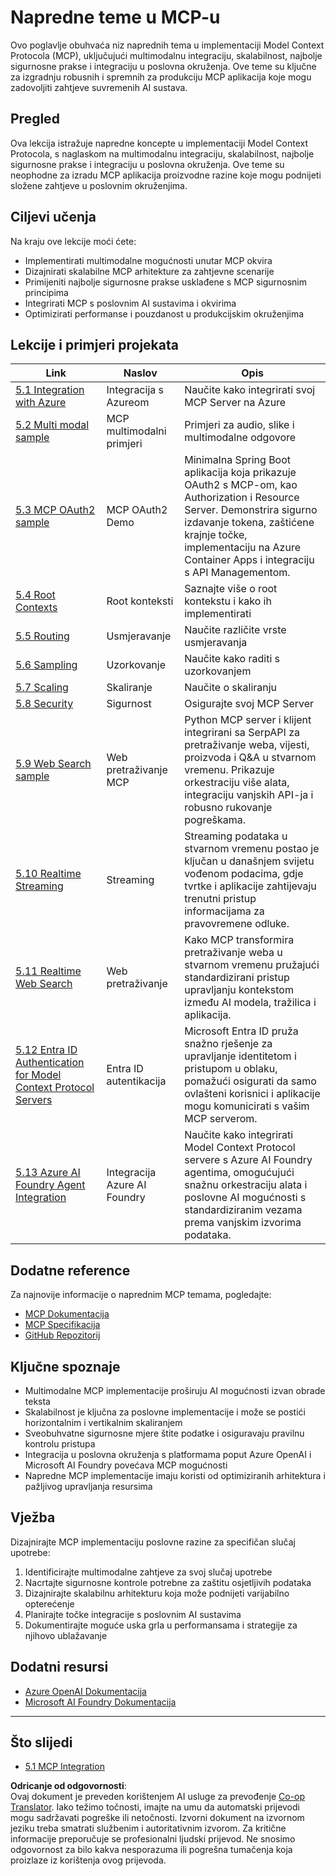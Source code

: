 <!--
CO_OP_TRANSLATOR_METADATA:
{
  "original_hash": "1949cb32394aeb1bdec8870f309005a3",
  "translation_date": "2025-07-17T12:04:56+00:00",
  "source_file": "05-AdvancedTopics/README.md",
  "language_code": "hr"
}
-->
# Napredne teme u MCP-u

Ovo poglavlje obuhvaća niz naprednih tema u implementaciji Model Context Protocola (MCP), uključujući multimodalnu integraciju, skalabilnost, najbolje sigurnosne prakse i integraciju u poslovna okruženja. Ove teme su ključne za izgradnju robusnih i spremnih za produkciju MCP aplikacija koje mogu zadovoljiti zahtjeve suvremenih AI sustava.

## Pregled

Ova lekcija istražuje napredne koncepte u implementaciji Model Context Protocola, s naglaskom na multimodalnu integraciju, skalabilnost, najbolje sigurnosne prakse i integraciju u poslovna okruženja. Ove teme su neophodne za izradu MCP aplikacija proizvodne razine koje mogu podnijeti složene zahtjeve u poslovnim okruženjima.

## Ciljevi učenja

Na kraju ove lekcije moći ćete:

- Implementirati multimodalne mogućnosti unutar MCP okvira
- Dizajnirati skalabilne MCP arhitekture za zahtjevne scenarije
- Primijeniti najbolje sigurnosne prakse usklađene s MCP sigurnosnim principima
- Integrirati MCP s poslovnim AI sustavima i okvirima
- Optimizirati performanse i pouzdanost u produkcijskim okruženjima

## Lekcije i primjeri projekata

| Link | Naslov | Opis |
|------|--------|-------|
| [5.1 Integration with Azure](./mcp-integration/README.md) | Integracija s Azureom | Naučite kako integrirati svoj MCP Server na Azure |
| [5.2 Multi modal sample](./mcp-multi-modality/README.md) | MCP multimodalni primjeri | Primjeri za audio, slike i multimodalne odgovore |
| [5.3 MCP OAuth2 sample](../../../05-AdvancedTopics/mcp-oauth2-demo) | MCP OAuth2 Demo | Minimalna Spring Boot aplikacija koja prikazuje OAuth2 s MCP-om, kao Authorization i Resource Server. Demonstrira sigurno izdavanje tokena, zaštićene krajnje točke, implementaciju na Azure Container Apps i integraciju s API Managementom. |
| [5.4 Root Contexts](./mcp-root-contexts/README.md) | Root konteksti | Saznajte više o root kontekstu i kako ih implementirati |
| [5.5 Routing](./mcp-routing/README.md) | Usmjeravanje | Naučite različite vrste usmjeravanja |
| [5.6 Sampling](./mcp-sampling/README.md) | Uzorkovanje | Naučite kako raditi s uzorkovanjem |
| [5.7 Scaling](./mcp-scaling/README.md) | Skaliranje | Naučite o skaliranju |
| [5.8 Security](./mcp-security/README.md) | Sigurnost | Osigurajte svoj MCP Server |
| [5.9 Web Search sample](./web-search-mcp/README.md) | Web pretraživanje MCP | Python MCP server i klijent integrirani sa SerpAPI za pretraživanje weba, vijesti, proizvoda i Q&A u stvarnom vremenu. Prikazuje orkestraciju više alata, integraciju vanjskih API-ja i robusno rukovanje pogreškama. |
| [5.10 Realtime Streaming](./mcp-realtimestreaming/README.md) | Streaming | Streaming podataka u stvarnom vremenu postao je ključan u današnjem svijetu vođenom podacima, gdje tvrtke i aplikacije zahtijevaju trenutni pristup informacijama za pravovremene odluke. |
| [5.11 Realtime Web Search](./mcp-realtimesearch/README.md) | Web pretraživanje | Kako MCP transformira pretraživanje weba u stvarnom vremenu pružajući standardizirani pristup upravljanju kontekstom između AI modela, tražilica i aplikacija. |
| [5.12  Entra ID Authentication for Model Context Protocol Servers](./mcp-security-entra/README.md) | Entra ID autentikacija | Microsoft Entra ID pruža snažno rješenje za upravljanje identitetom i pristupom u oblaku, pomažući osigurati da samo ovlašteni korisnici i aplikacije mogu komunicirati s vašim MCP serverom. |
| [5.13 Azure AI Foundry Agent Integration](./mcp-foundry-agent-integration/README.md) | Integracija Azure AI Foundry | Naučite kako integrirati Model Context Protocol servere s Azure AI Foundry agentima, omogućujući snažnu orkestraciju alata i poslovne AI mogućnosti s standardiziranim vezama prema vanjskim izvorima podataka. |

## Dodatne reference

Za najnovije informacije o naprednim MCP temama, pogledajte:
- [MCP Dokumentacija](https://modelcontextprotocol.io/)
- [MCP Specifikacija](https://spec.modelcontextprotocol.io/)
- [GitHub Repozitorij](https://github.com/modelcontextprotocol)

## Ključne spoznaje

- Multimodalne MCP implementacije proširuju AI mogućnosti izvan obrade teksta
- Skalabilnost je ključna za poslovne implementacije i može se postići horizontalnim i vertikalnim skaliranjem
- Sveobuhvatne sigurnosne mjere štite podatke i osiguravaju pravilnu kontrolu pristupa
- Integracija u poslovna okruženja s platformama poput Azure OpenAI i Microsoft AI Foundry povećava MCP mogućnosti
- Napredne MCP implementacije imaju koristi od optimiziranih arhitektura i pažljivog upravljanja resursima

## Vježba

Dizajnirajte MCP implementaciju poslovne razine za specifičan slučaj upotrebe:

1. Identificirajte multimodalne zahtjeve za svoj slučaj upotrebe
2. Nacrtajte sigurnosne kontrole potrebne za zaštitu osjetljivih podataka
3. Dizajnirajte skalabilnu arhitekturu koja može podnijeti varijabilno opterećenje
4. Planirajte točke integracije s poslovnim AI sustavima
5. Dokumentirajte moguće uska grla u performansama i strategije za njihovo ublažavanje

## Dodatni resursi

- [Azure OpenAI Dokumentacija](https://learn.microsoft.com/en-us/azure/ai-services/openai/)
- [Microsoft AI Foundry Dokumentacija](https://learn.microsoft.com/en-us/ai-services/)

---

## Što slijedi

- [5.1 MCP Integration](./mcp-integration/README.md)

**Odricanje od odgovornosti**:  
Ovaj dokument je preveden korištenjem AI usluge za prevođenje [Co-op Translator](https://github.com/Azure/co-op-translator). Iako težimo točnosti, imajte na umu da automatski prijevodi mogu sadržavati pogreške ili netočnosti. Izvorni dokument na izvornom jeziku treba smatrati službenim i autoritativnim izvorom. Za kritične informacije preporučuje se profesionalni ljudski prijevod. Ne snosimo odgovornost za bilo kakva nesporazuma ili pogrešna tumačenja koja proizlaze iz korištenja ovog prijevoda.